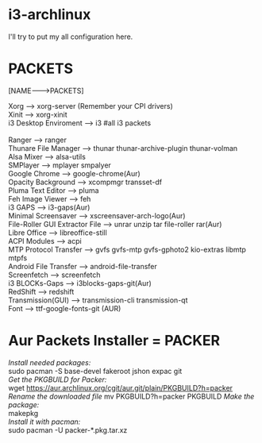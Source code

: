 # i3-archlinux

I'll try to put my all configuration here.

# PACKETS
[NAME--->PACKETS]

Xorg --> xorg-server (Remember your CPI drivers)<br>
Xinit --> xorg-xinit <br> 
i3 Desktop Enviroment --> i3 #all i3 packets <br>
<br>
Ranger --> ranger <br>
Thunare File Manager --> thunar thunar-archive-plugin thunar-volman <br>
Alsa Mixer --> alsa-utils <br>
SMPlayer --> mplayer smpalyer <br>
Google Chrome --> google-chrome(Aur) <br>
Opacity Background --> xcompmgr transset-df <br>
Pluma Text Editor --> pluma <br>
Feh Image Viewer --> feh <br>
i3 GAPS --> i3-gaps(Aur) <br>
Minimal Screensaver --> xscreensaver-arch-logo(Aur) <br>
File-Roller GUI Extractor File --> unrar unzip tar file-roller rar(Aur) <br>
Libre Office --> libreoffice-still <br>
ACPI Modules --> acpi <br>
MTP Protocol Transfer --> gvfs gvfs-mtp gvfs-gphoto2 kio-extras libmtp mtpfs <br>
Android File Transfer --> android-file-transfer <br>
Screenfetch --> screenfetch <br>
i3 BLOCKs-Gaps --> i3blocks-gaps-git(Aur) <br>
RedShift --> redshift <br>
Transmission(GUI) --> transmission-cli transmission-qt <br>
Font --> ttf-google-fonts-git (AUR) <br>

# Aur Packets Installer = PACKER
<i>Install needed packages:</i> <br>
sudo pacman -S base-devel fakeroot jshon expac git <br>
<i>Get the PKGBUILD for Packer: </i> <br>
wget https://aur.archlinux.org/cgit/aur.git/plain/PKGBUILD?h=packer <br>
<i>Rename the downloaded file</i>
mv PKGBUILD\?h\=packer PKGBUILD
<i>Make the package: </i><br>
makepkg <br>
<i>Install it with pacman:</i> <br>
sudo pacman -U packer-*.pkg.tar.xz <br>

 
